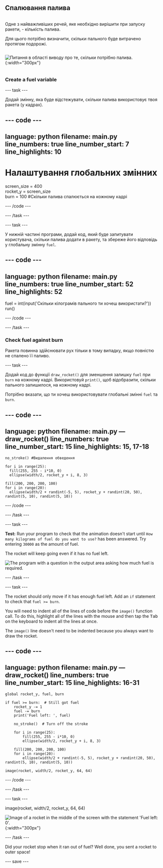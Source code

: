 ## Спалювання палива

<div style="display: flex; flex-wrap: wrap">
<div style="flex-basis: 200px; flex-grow: 1; margin-right: 15px;">

Одне з найважливіших речей, яке необхідно вирішити при запуску ракети, - кількість палива. 

Для цього потрібно визначити, скільки пального буде витрачено протягом подорожі.
</div>

![Питання в області виводу про те, скільки потрібно палива.](images/burn_question_full.png){:width="300px"}

</div>

### Create a fuel variable

--- task ---

Додай змінну, яка буде відстежувати, скільки палива використовує твоя ракета (у кадрах).

--- code ---
---
language: python filename: main.py line_numbers: true line_number_start: 7
line_highlights: 10
---

# Налаштування глобальних змінних
screen_size = 400   
rocket_y = screen_size  
burn = 100 #Скільки палива спалюється на кожному кадрі

--- /code ---

--- /task ---


--- task ---

У нижній частині програми, додай код, який буде запитувати користувача, скільки палива додати в ракету, та збереже його відповідь у глобальну змінну `fuel`.

--- code ---
---
language: python filename: main.py line_numbers: true line_number_start: 52
line_highlights: 52
---

fuel = int(input('Скільки кілограмів пального ти хочеш використати?'))   
run()

--- /code ---

--- /task ---

### Check fuel against burn

Ракета повинна здійснювати рух тільки в тому випадку, якщо повністю не спалено її паливо.

--- task ---

Додай код до функції `draw_rocket()` для зменшення залишку `fuel` при `burn` на кожному кадрі. Використовуй `print()`, щоб відобразити, скільки пального залишилося, на кожному кадрі.

Потрібно вказати, що ти хочеш використовувати глобальні змінні `fuel` та `burn`.

--- code ---
---
language: python filename: main.py — draw_rocket() line_numbers: true line_number_start: 15
line_highlights: 15, 17-18
---

    no_stroke() #Видалення обведення   
    
    for i in range(25):   
      fill(255, 255 - i*10, 0)   
      ellipse(width/2, rocket_y + i, 8, 3)    
    
    fill(200, 200, 200, 100)   
    for i in range(20):   
      ellipse(width/2 + randint(-5, 5), rocket_y + randint(20, 50), randint(5, 10), randint(5, 10))

--- /code ---

--- /task ---

--- task ---

**Test:** Run your program to check that the animation doesn't start until `How many kilograms of fuel do you want to use?` has been answered. Try entering `30000` as the amount of fuel.

The rocket will keep going even if it has no fuel left.

![The program with a question in the output area asking how much fuel is required.](images/burn_question.png)

--- /task ---

--- task ---

The rocket should only move if it has enough fuel left. Add an `if` statement to check that `fuel >= burn`.

You will need to indent all of the lines of code before the `image()` function call. To do this, highlight all of the lines with the mouse and then tap the <kbd>Tab</kbd> on the keyboard to indent all the lines at once.

The `image()` line doesn't need to be indented because you always want to draw the rocket.

--- code ---
---
language: python filename: main.py — draw_rocket() line_numbers: true line_number_start: 15
line_highlights: 16-31
---

    global rocket_y, fuel, burn  
    
    if fuel >= burn:  # Still got fuel   
        rocket_y -= 1   
        fuel -= burn   
        print('Fuel left: ', fuel)   
    
        no_stroke()  # Turn off the stroke   
    
        for i in range(25):   
            fill(255, 255 - i*10, 0)   
            ellipse(width/2, rocket_y + i, 8, 3)    
    
        fill(200, 200, 200, 100)   
        for i in range(20):   
            ellipse(width/2 + randint(-5, 5), rocket_y + randint(20, 50), randint(5, 10), randint(5, 10))   
    
    image(rocket, width/2, rocket_y, 64, 64)

--- /code ---

--- /task ---

--- task ---

image(rocket, width/2, rocket_y, 64, 64)

![Image of a rocket in the middle of the screen with the statement 'Fuel left: 0'.](images/burn_empty.png){:width="300px"}

--- /task ---

Did your rocket stop when it ran out of fuel? Well done, you sent a rocket to outer space!

--- save ---

